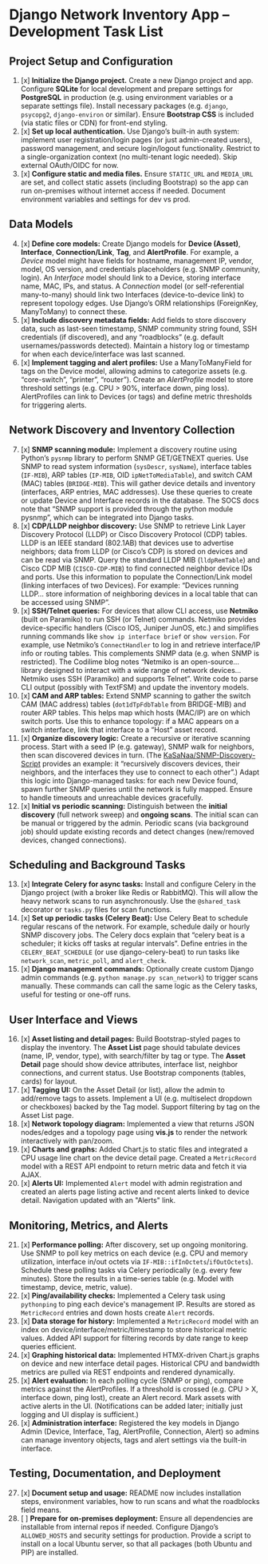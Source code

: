 # Django Network Inventory App – Development Task List

## Project Setup and Configuration

1. [x] **Initialize the Django project.** Create a new Django project and app. Configure **SQLite** for local development and prepare settings for **PostgreSQL** in production (e.g. using environment variables or a separate settings file). Install necessary packages (e.g. `django`, `psycopg2`, `django-environ` or similar). Ensure **Bootstrap CSS** is included (via static files or CDN) for front-end styling.
2. [x] **Set up local authentication.** Use Django’s built-in auth system: implement user registration/login pages (or just admin-created users), password management, and secure login/logout functionality. Restrict to a single-organization context (no multi-tenant logic needed). Skip external OAuth/OIDC for now.
3. [x] **Configure static and media files.** Ensure `STATIC_URL` and `MEDIA_URL` are set, and collect static assets (including Bootstrap) so the app can run on-premises without internet access if needed. Document environment variables and settings for dev vs prod.

## Data Models

4. [x] **Define core models:** Create Django models for **Device (Asset)**, **Interface**, **Connection/Link**, **Tag**, and **AlertProfile**. For example, a *Device* model might have fields for hostname, management IP, vendor, model, OS version, and credentials placeholders (e.g. SNMP community, login). An *Interface* model should link to a Device, storing interface name, MAC, IPs, and status. A *Connection* model (or self-referential many-to-many) should link two Interfaces (device-to-device link) to represent topology edges. Use Django’s ORM relationships (ForeignKey, ManyToMany) to connect these.
5. [x] **Include discovery metadata fields:** Add fields to store discovery data, such as last-seen timestamp, SNMP community string found, SSH credentials (if discovered), and any “roadblocks” (e.g. default usernames/passwords detected). Maintain a history log or timestamp for when each device/interface was last scanned.
6. [x] **Implement tagging and alert profiles:** Use a ManyToManyField for tags on the Device model, allowing admins to categorize assets (e.g. “core-switch”, “printer”, “router”). Create an *AlertProfile* model to store threshold settings (e.g. CPU > 90%, interface down, ping loss). AlertProfiles can link to Devices (or tags) and define metric thresholds for triggering alerts.

## Network Discovery and Inventory Collection

7. [x] **SNMP scanning module:** Implement a discovery routine using Python’s `pysnmp` library to perform SNMP GET/GETNEXT queries. Use SNMP to read system information (`sysDescr`, `sysName`), interface tables (`IF-MIB`), ARP tables (`IP-MIB`, OID `ipNetToMediaTable`), and switch CAM (MAC) tables (`BRIDGE-MIB`). This will gather device details and inventory (interfaces, ARP entries, MAC addresses). Use these queries to create or update Device and Interface records in the database. The SOCS docs note that “SNMP support is provided through the python module pysnmp”, which can be integrated into Django tasks.
8. [x] **CDP/LLDP neighbor discovery:** Use SNMP to retrieve Link Layer Discovery Protocol (LLDP) or Cisco Discovery Protocol (CDP) tables. LLDP is an IEEE standard (802.1AB) that devices use to advertise neighbors; data from LLDP (or Cisco’s CDP) is stored on devices and can be read via SNMP. Query the standard LLDP MIB (`lldpRemTable`) and Cisco CDP MIB (`CISCO-CDP-MIB`) to find connected neighbor device IDs and ports. Use this information to populate the Connection/Link model (linking interfaces of two Devices). For example: “Devices running LLDP… store information of neighboring devices in a local table that can be accessed using SNMP”.
9. [x] **SSH/Telnet queries:** For devices that allow CLI access, use **Netmiko** (built on Paramiko) to run SSH (or Telnet) commands. Netmiko provides device-specific handlers (Cisco IOS, Juniper JunOS, etc.) and simplifies running commands like `show ip interface brief` or `show version`. For example, use Netmiko’s `ConnectHandler` to log in and retrieve interface/IP info or routing tables. This complements SNMP data (e.g. when SNMP is restricted). The Codilime blog notes “Netmiko is an open-source… library designed to interact with a wide range of network devices… Netmiko uses SSH (Paramiko) and supports Telnet”. Write code to parse CLI output (possibly with TextFSM) and update the inventory models.
10. [x] **CAM and ARP tables:** Extend SNMP scanning to gather the switch CAM (MAC address) tables (`dot1dTpFdbTable` from BRIDGE-MIB) and router ARP tables. This helps map which hosts (MAC/IP) are on which switch ports. Use this to enhance topology: if a MAC appears on a switch interface, link that interface to a “Host” asset record.
11. [x] **Organize discovery logic:** Create a recursive or iterative scanning process. Start with a seed IP (e.g. gateway), SNMP walk for neighbors, then scan discovered devices in turn. (The [KaSaNaa/SNMP-Discovery-Script](https://github.com/KaSaNaa/SNMP-Discovery-Script) provides an example: it “recursively discovers devices, their neighbors, and the interfaces they use to connect to each other”.) Adapt this logic into Django-managed tasks: for each new Device found, spawn further SNMP queries until the network is fully mapped. Ensure to handle timeouts and unreachable devices gracefully.
12. [x] **Initial vs periodic scanning:** Distinguish between the **initial discovery** (full network sweep) and **ongoing scans**. The initial scan can be manual or triggered by the admin. Periodic scans (via background job) should update existing records and detect changes (new/removed devices, changed connections).

## Scheduling and Background Tasks

13. [x] **Integrate Celery for async tasks:** Install and configure Celery in the Django project (with a broker like Redis or RabbitMQ). This will allow the heavy network scans to run asynchronously. Use the `@shared_task` decorator or `tasks.py` files for scan functions.
14. [x] **Set up periodic tasks (Celery Beat):** Use Celery Beat to schedule regular rescans of the network. For example, schedule daily or hourly SNMP discovery jobs. The Celery docs explain that “celery beat is a scheduler; it kicks off tasks at regular intervals”. Define entries in the `CELERY_BEAT_SCHEDULE` (or use django-celery-beat) to run tasks like `network_scan`, `metric_poll`, and `alert_check`.
15. [x] **Django management commands:** Optionally create custom Django admin commands (e.g. `python manage.py scan_network`) to trigger scans manually. These commands can call the same logic as the Celery tasks, useful for testing or one-off runs.

## User Interface and Views

16. [x] **Asset listing and detail pages:** Build Bootstrap-styled pages to display the inventory. The **Asset List** page should tabulate devices (name, IP, vendor, type), with search/filter by tag or type. The **Asset Detail** page should show device attributes, interface list, neighbor connections, and current status. Use Bootstrap components (tables, cards) for layout.
17. [x] **Tagging UI:** On the Asset Detail (or list), allow the admin to add/remove tags to assets. Implement a UI (e.g. multiselect dropdown or checkboxes) backed by the Tag model. Support filtering by tag on the Asset List page.
18. [x] **Network topology diagram:** Implemented a view that returns JSON nodes/edges and a topology page using **vis.js** to render the network interactively with pan/zoom.
19. [x] **Charts and graphs:** Added Chart.js to static files and integrated a CPU usage line chart on the device detail page. Created a `MetricRecord` model with a REST API endpoint to return metric data and fetch it via AJAX.
20. [x] **Alerts UI:** Implemented `Alert` model with admin registration and created an alerts page listing active and recent alerts linked to device detail. Navigation updated with an "Alerts" link.

## Monitoring, Metrics, and Alerts

21. [x] **Performance polling:** After discovery, set up ongoing monitoring. Use SNMP to poll key metrics on each device (e.g. CPU and memory utilization, interface in/out octets via `IF-MIB::ifInOctets`/`ifOutOctets`). Schedule these polling tasks via Celery periodically (e.g. every few minutes). Store the results in a time-series table (e.g. Model with timestamp, device, metric, value).
22. [x] **Ping/availability checks:** Implemented a Celery task using `pythonping` to ping each device's management IP. Results are stored as `MetricRecord` entries and down hosts create `Alert` records.
23. [x] **Data storage for history:** Implemented a `MetricRecord` model with an index on device/interface/metric/timestamp to store historical metric values. Added API support for filtering records by date range to keep queries efficient.
24. [x] **Graphing historical data:** Implemented HTMX-driven Chart.js graphs on device and new interface detail pages. Historical CPU and bandwidth metrics are pulled via REST endpoints and rendered dynamically.
25. [x] **Alert evaluation:** In each polling cycle (SNMP or ping), compare metrics against the AlertProfiles. If a threshold is crossed (e.g. CPU > X, interface down, ping lost), create an Alert record. Mark assets with active alerts in the UI. (Notifications can be added later; initially just logging and UI display is sufficient.)
26. [x] **Administration interface:** Registered the key models in Django Admin (Device, Interface, Tag, AlertProfile, Connection, Alert) so admins can manage inventory objects, tags and alert settings via the built-in interface.

## Testing, Documentation, and Deployment

27. [x] **Document setup and usage:** README now includes installation steps, environment variables, how to run scans and what the roadblocks field means.
28. [ ] **Prepare for on-premises deployment:** Ensure all dependencies are installable from internal repos if needed. Configure Django’s `ALLOWED_HOSTS` and security settings for production. Provide a script to install on a local Ubuntu server, so that all packages (both Ubuntu and PIP) are installed.
